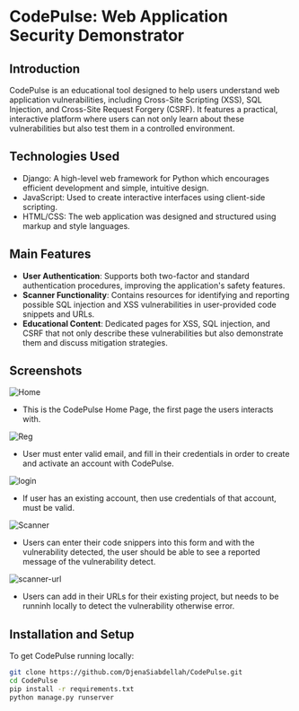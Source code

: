 # CodePulse: Web Application Security Demonstrator

## Introduction
CodePulse is an educational tool designed to help users understand web application vulnerabilities, including Cross-Site Scripting (XSS), SQL Injection, and Cross-Site Request Forgery (CSRF). It features a practical, interactive platform where users can not only learn about these vulnerabilities but also test them in a controlled environment.

## Technologies Used
- Django: A high-level web framework for Python which encourages efficient development and simple, intuitive design.
- JavaScript: Used to create interactive interfaces using client-side scripting.
- HTML/CSS: The web application was designed and structured using markup and style languages.

## Main Features
- **User Authentication**: Supports both two-factor and standard authentication procedures, improving the application's safety features.
- **Scanner Functionality**: Contains resources for identifying and reporting possible SQL injection and XSS vulnerabilities in user-provided code snippets and URLs.
- **Educational Content**: Dedicated pages for XSS, SQL injection, and CSRF that not only describe these vulnerabilities but also demonstrate them and discuss mitigation strategies.

## Screenshots
![Home](https://github.com/DjenaSiabdellah/CodePulse/assets/73534772/32d058ea-4e06-436e-85da-bfa5b719dfb9)

- This is the CodePulse Home Page, the first page the users interacts with. 
  
![Reg](https://github.com/DjenaSiabdellah/CodePulse/assets/73534772/1715654b-da47-4340-bc72-6cdbd7a5d0fb)

- User must enter valid email, and fill in their credentials in order to create and activate an account with CodePulse.

![login](https://github.com/DjenaSiabdellah/CodePulse/assets/73534772/f50d2bf3-18be-494c-9a23-e6075dfe7313)

- If user has an existing account, then use credentials of that account, must be valid. 

![Scanner](https://github.com/DjenaSiabdellah/CodePulse/assets/73534772/43f6290c-5ebd-4e2f-a30d-aee2311adcd4)

- Users can enter their code snippers into this form and with the vulnerability detected, the user should be able to see a reported message of the vulnerability detect. 
  
![scanner-url](https://github.com/DjenaSiabdellah/CodePulse/assets/73534772/5e252b6f-aef8-42f2-bf4c-6d3c33d94bcc)

- Users can add in their URLs for their existing project, but needs to be runninh locally to detect the vulnerability otherwise error. 



## Installation and Setup
To get CodePulse running locally:
```bash
git clone https://github.com/DjenaSiabdellah/CodePulse.git
cd CodePulse
pip install -r requirements.txt
python manage.py runserver
